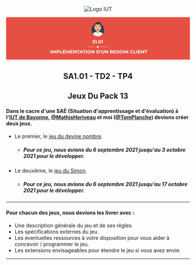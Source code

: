 
<p align="center">
    <img width="200" src="https://www.iutbayonne.univ-pau.fr/sites/all/themes/iutbay/logo-black.png" alt="Logo IUT" link="https://www.iutbayonne.univ-pau.fr">
</p>
<p align="center">
    <img width = 900px src="https://github.com/TomPlanche/S1.01/blob/main/vignette.jpeg" alt= "Logo SAE" link="https://www.iutbayonne.univ-pau.fr">
</p>


<h2 align="center">SA1.01 - TD2 - TP4</h2>
<h2 align="center">Jeux Du Pack 13</h2>

#### Dans le cacre d'une SAÉ (Situation d'apprentissage et d'évaluation) à l'[IUT de Bayonne](https://www.iutbayonne.univ-pau.fr), [@MathisHeriveau](https://github.com/Relaxboum) et moi ([@TomPlanche](https://github.com/TomPlanche)) devions créer deux jeux.

- Le premier, le [jeu du devine nombre](https://github.com/TomPlanche/S1.01/tree/main/devine%20nombre).<br>
  - ##### Pour ce jeu, nous avions du 6 septembre 2021 jusqu'au 3 octobre 2021 pour le développer.
- Le deuxième, le [jeu du Simon](https://github.com/TomPlanche/S1.01/tree/main/jeu%20du%20simon).
  - ##### Pour ce jeu, nous avions du 6 septembre 2021 jusqu'au 17 octobre 2021 pour le développer.
<hr>

#### Pour chacun des jeux, nous devions les livrer avec :
- Une description générale du jeu et de ses règles.
- Les spécifications externes du jeu.
- Les éventuelles ressources à votre disposition pour vous aider à concevoir / programmer le jeu.
- Les extensions envisageables pour étendre le jeu si vous avez envie.
<hr>